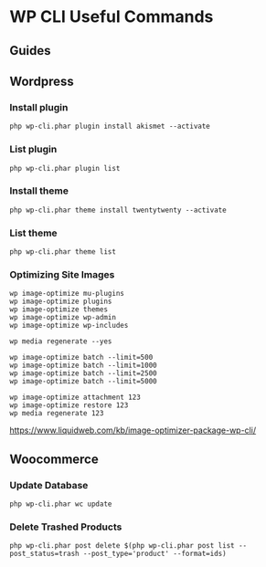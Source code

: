 # WP CLI Useful Commands

## Guides


## Wordpress

### Install plugin

```
php wp-cli.phar plugin install akismet --activate
```

### List plugin

```
php wp-cli.phar plugin list
```

### Install theme

```
php wp-cli.phar theme install twentytwenty --activate
```

### List theme

```
php wp-cli.phar theme list
```

### Optimizing Site Images

```
wp image-optimize mu-plugins
wp image-optimize plugins
wp image-optimize themes
wp image-optimize wp-admin
wp image-optimize wp-includes
```

```
wp media regenerate --yes
```

```
wp image-optimize batch --limit=500
wp image-optimize batch --limit=1000
wp image-optimize batch --limit=2500
wp image-optimize batch --limit=5000
```
```
wp image-optimize attachment 123
wp image-optimize restore 123
wp media regenerate 123
```

https://www.liquidweb.com/kb/image-optimizer-package-wp-cli/  

## Woocommerce

### Update Database

```
php wp-cli.phar wc update
```

### Delete Trashed Products

```
php wp-cli.phar post delete $(php wp-cli.phar post list --post_status=trash --post_type='product' --format=ids)
```

